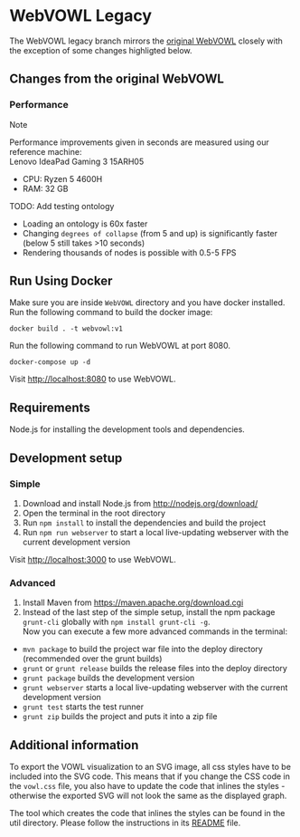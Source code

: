 # WebVOWL Legacy
The WebVOWL legacy branch mirrors the [original WebVOWL](https://github.com/VisualDataWeb/WebVOWL) closely with the exception of some changes highligted below.


## Changes from the original WebVOWL

### Performance
> [!NOTE]
> Performance improvements given in seconds are measured using our reference machine:  
> Lenovo IdeaPad Gaming 3 15ARH05
> - CPU: Ryzen 5 4600H  
> - RAM: 32 GB  

TODO: Add testing ontology

- Loading an ontology is 60x faster
- Changing `degrees of collapse` (from 5 and up) is significantly faster (below 5 still takes >10 seconds)
- Rendering thousands of nodes is possible with 0.5-5 FPS

## Run Using Docker
Make sure you are inside `WebVOWL` directory and you have docker installed. Run the following command to build the docker image:

`docker build . -t webvowl:v1`

Run the following command to run WebVOWL at port 8080.

`docker-compose up -d`

Visit [http://localhost:8080](http://localhost:8080) to use WebVOWL.

## Requirements

Node.js for installing the development tools and dependencies.


## Development setup

### Simple
1. Download and install Node.js from http://nodejs.org/download/
2. Open the terminal in the root directory
3. Run `npm install` to install the dependencies and build the project
4. Run `npm run webserver` to start a local live-updating webserver with the current development version

Visit [http://localhost:3000](http://localhost:3000) to use WebVOWL.

### Advanced ###
1. Install Maven from https://maven.apache.org/download.cgi  
2. Instead of the last step of the simple setup, install the npm package `grunt-cli` globally with `npm install grunt-cli -g`.  
Now you can execute a few more advanced commands in the terminal:

* `mvn package` to build the project war file into the deploy directory (recommended over the grunt builds)
* `grunt` or `grunt release` builds the release files into the deploy directory
* `grunt package` builds the development version
* `grunt webserver` starts a local live-updating webserver with the current development version
* `grunt test` starts the test runner
* `grunt zip` builds the project and puts it into a zip file


Additional information
----------------------

To export the VOWL visualization to an SVG image, all css styles have to be included into the SVG code.
This means that if you change the CSS code in the `vowl.css` file, you also have to update the code that
inlines the styles - otherwise the exported SVG will not look the same as the displayed graph.

The tool which creates the code that inlines the styles can be found in the util directory. Please
follow the instructions in its [README](util/VowlCssToD3RuleConverter/README.md) file.
